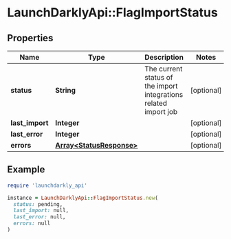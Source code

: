 # LaunchDarklyApi::FlagImportStatus

## Properties

| Name | Type | Description | Notes |
| ---- | ---- | ----------- | ----- |
| **status** | **String** | The current status of the import integrations related import job | [optional] |
| **last_import** | **Integer** |  | [optional] |
| **last_error** | **Integer** |  | [optional] |
| **errors** | [**Array&lt;StatusResponse&gt;**](StatusResponse.md) |  | [optional] |

## Example

```ruby
require 'launchdarkly_api'

instance = LaunchDarklyApi::FlagImportStatus.new(
  status: pending,
  last_import: null,
  last_error: null,
  errors: null
)
```

